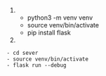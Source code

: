 1. 
    - python3 -m venv venv
    - source venv/bin/activate
    - pip install flask

1. 

    - cd sever
    - source venv/bin/activate
    - flask run --debug



